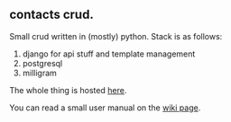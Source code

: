 ## contacts crud.

Small crud written in (mostly) python. Stack is as follows:

1. django for api stuff and template management
2. postgresql
3. milligram 

The whole thing is hosted [here](https://contacc.herokuapp.com/api/contacts/).

You can read a small user manual on the [wiki page](https://github.com/mamimikun/contacc/wiki).